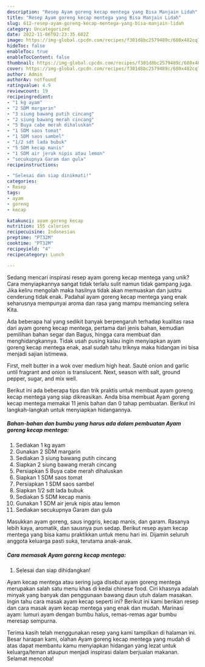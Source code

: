 ```yaml
---
description: "Resep Ayam goreng kecap mentega yang Bisa Manjain Lidah"
title: "Resep Ayam goreng kecap mentega yang Bisa Manjain Lidah"
slug: 612-resep-ayam-goreng-kecap-mentega-yang-bisa-manjain-lidah
category: Uncategorized
date: 2022-11-06T02:23:35.602Z
image: https://img-global.cpcdn.com/recipes/f301d8bc2579489c/680x482cq70/ayam-goreng-kecap-mentega-foto-resep-utama.jpg
hideToc: false
enableToc: true
enableTocContent: false
thumbnail: https://img-global.cpcdn.com/recipes/f301d8bc2579489c/680x482cq70/ayam-goreng-kecap-mentega-foto-resep-utama.jpg
cover: https://img-global.cpcdn.com/recipes/f301d8bc2579489c/680x482cq70/ayam-goreng-kecap-mentega-foto-resep-utama.jpg
author: Admin
authorAv: notfound
ratingvalue: 4.9
reviewcount: 19
recipeingredient:
- "1 kg ayam"
- "2 SDM margarin"
- "3 siung bawang putih cincang"
- "2 siung bawang merah cincang"
- "5 Buya cabe merah dihaluskan"
- "1 SDM saos tomat"
- "1 SDM saos sambel"
- "1/2 sdt lada bubuk"
- "5 SDM kecap manis"
- "1 SDM air jeruk nipis atau lemon"
- "secukupnya Garam dan gula"
recipeinstructions:

- "Selesai dan siap dinikmati!"
categories:
- Resep
tags:
- ayam
- goreng
- kecap

katakunci: ayam goreng kecap 
nutrition: 155 calories
recipecuisine: Indonesian
preptime: "PT32M"
cooktime: "PT32M"
recipeyield: "4"
recipecategory: Lunch

---
```





Sedang mencari inspirasi resep ayam goreng kecap mentega yang unik? Cara menyiapkannya sangat tidak terlalu sulit namun tidak gampang juga. Jika keliru mengolah maka hasilnya tidak akan memuaskan dan justru cenderung tidak enak. Padahal ayam goreng kecap mentega yang enak seharusnya mempunyai aroma dan rasa yang mampu memancing selera Kita.





Ada beberapa hal yang sedikit banyak berpengaruh terhadap kualitas rasa dari ayam goreng kecap mentega, pertama dari jenis bahan, kemudian pemilihan bahan segar dan Bagus, hingga cara membuat dan menghidangkannya. Tidak usah pusing kalau ingin menyiapkan ayam goreng kecap mentega enak,      asal sudah tahu triknya maka hidangan ini bisa menjadi sajian istimewa.














First, melt butter in a wok over medium high heat. Sauté onion and garlic until fragrant and onion is translucent. Next, season with salt, ground pepper, sugar, and mix well.






Berikut ini ada beberapa tips dan trik praktis untuk membuat ayam goreng kecap mentega yang siap dikreasikan. Anda bisa membuat Ayam goreng kecap mentega memakai 11 jenis bahan dan 0 tahap pembuatan. Berikut ini langkah-langkah untuk menyiapkan hidangannya.

<!--inarticleads1-->

##### Bahan-bahan dan bumbu yang harus ada dalam pembuatan Ayam goreng kecap mentega:

1. Sediakan 1 kg ayam
1. Gunakan 2 SDM margarin
1. Sediakan 3 siung bawang putih cincang
1. Siapkan 2 siung bawang merah cincang
1. Persiapkan 5 Buya cabe merah dihaluskan
1. Siapkan 1 SDM saos tomat
1. Persiapkan 1 SDM saos sambel
1. Siapkan 1/2 sdt lada bubuk
1. Sediakan 5 SDM kecap manis
1. Gunakan 1 SDM air jeruk nipis atau lemon
1. Sediakan secukupnya Garam dan gula


Masukkan ayam goreng, saus inggris, kecap manis, dan garam. Rasanya lebih kaya, aromatik, dan sausnya pun sedap. Berikut resep ayam kecap mentega yang bisa kamu praktikkan untuk menu hari ini. Dijamin seluruh anggota keluarga pasti suka, terutama anak-anak. 

<!--inarticleads2-->

##### Cara memasak Ayam goreng kecap mentega:


1. Selesai dan siap dihidangkan!

Ayam kecap mentega atau sering juga disebut ayam goreng mentega merupakan salah satu menu khas di kedai chinese food. Ciri khasnya adalah minyak yang banyak dan penggunaan bawang daun utuh dalam masakan. Ingin tahu cara masak ayam kecap seperti ini? Berikut ini kami berikan resep dan cara masak ayam kecap mentega yang enak dan mudah. Marinasi ayam: lumuri ayam dengan bumbu halus, remas-remas agar bumbu meresap sempurna. 

Terima kasih telah menggunakan resep yang kami tampilkan di halaman ini. Besar harapan kami, olahan Ayam goreng kecap mentega yang mudah di atas dapat membantu kamu menyiapkan hidangan yang lezat untuk keluarga/teman ataupun menjadi inspirasi dalam berjualan makanan. Selamat mencoba!
